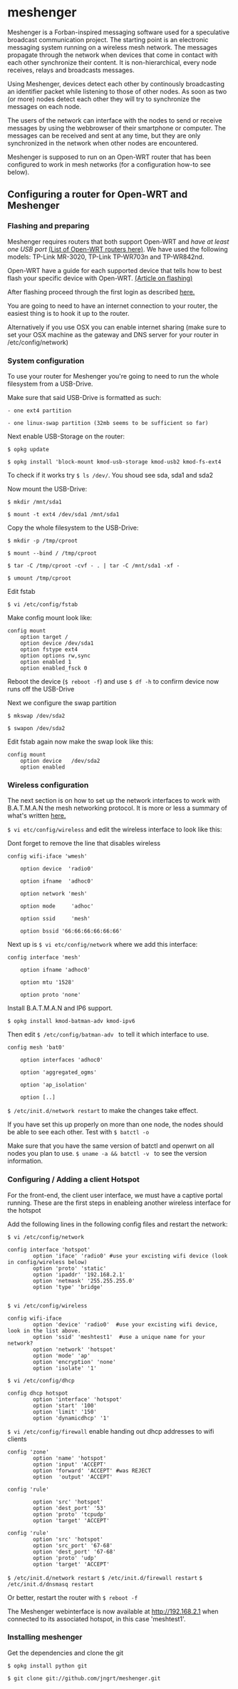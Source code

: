 meshenger
=========

Meshenger is a Forban-inspired messaging software used for a speculative broadcast communication project. The starting point is an electronic messaging system running on a wireless mesh network. The messages propagate through the network when devices that come in contact with each other synchronize their content. It is non-hierarchical, every node receives, relays and broadcasts messages.

Using Meshenger, devices detect each other by continously broadcasting an identifier packet while listening to those of other nodes. As soon as two (or more) nodes detect each other they will try to synchronize the messages on each node.

The users of the network can interface with the nodes to send or receive messages by using the webbrowser of their smartphone or computer. The messages can be received and sent at any time, but they are only synchronized in the network when other nodes are encountered. 

Meshenger is supposed to run on an Open-WRT router that has been configured to work in mesh networks (for a configuration how-to see below).




## Configuring a router for Open-WRT and Meshenger

### Flashing and preparing
Meshenger requires routers that both support Open-WRT and *have at least one USB port* [(List of Open-WRT routers here)](http://wiki.openwrt.org/toh/start).
We have used  the following models: TP-Link MR-3020, TP-Link TP-WR703n and TP-WR842nd.

Open-WRT have a guide for each supported device that tells how to best flash your specific device with Open-WRT. [(Article on flashing)](http://wiki.openwrt.org/doc/howto/generic.flashing)

After flashing proceed through the first login as described [here.](http://wiki.openwrt.org/doc/howto/firstlogin)

You are going to need to have an internet connection to your router, the easiest thing is to hook it up to the router. 

Alternatively if you use OSX you can enable internet sharing (make sure to set your OSX machine as the gateway and DNS server for your router in /etc/config/network)

### System configuration

To use your router for Meshenger you're going to need to run the whole filesystem from a USB-Drive.

Make sure that said USB-Drive is formatted as such:

	- one ext4 partition

	- one linux-swap partition (32mb seems to be sufficient so far)

Next enable USB-Storage on the router:

`$ opkg update`

`$ opkg install 'block-mount kmod-usb-storage kmod-usb2 kmod-fs-ext4`

To check if it works try `$ ls /dev/`. You shoud see sda, sda1 and sda2 

Now mount the USB-Drive:

`$ mkdir /mnt/sda1`

`$ mount -t ext4 /dev/sda1 /mnt/sda1`

Copy the whole filesystem to the USB-Drive:

`$ mkdir -p /tmp/cproot`

`$ mount --bind / /tmp/cproot`

`$ tar -C /tmp/cproot -cvf - . | tar -C /mnt/sda1 -xf -`

`$ umount /tmp/cproot`

Edit fstab

`$ vi /etc/config/fstab`

Make config mount look like:
```
config mount 
    option target /
    option device /dev/sda1
    option fstype ext4
    option options rw,sync
    option enabled 1
    option enabled_fsck 0
```
Reboot the device (`$ reboot -f`) and use `$ df -h` to confirm device now runs off the USB-Drive

Next we configure the swap partition

`$ mkswap /dev/sda2`

`$ swapon /dev/sda2`

Edit fstab again now make the swap look like this:
```
config mount
	option device   /dev/sda2
	option enabled
```
### Wireless configuration

The next section is on how to set up the network interfaces to work with B.A.T.M.A.N the mesh networking protocol. It is more or less a summary of what's written [here.](http://www.open-mesh.org/projects/batman-adv/wiki/Batman-adv-openwrt-config)

`$ vi etc/config/wireless` and edit the wireless interface to look like this:

Dont forget to remove the line that disables wireless

```
config wifi-iface 'wmesh'

	option device  'radio0'

	option ifname  'adhoc0'

	option network 'mesh'  

	option mode		'adhoc'

	option ssid     'mesh'          

	option bssid '66:66:66:66:66:66'
```

Next up is `$ vi etc/config/network` where we add this interface:

```
config interface 'mesh'

	option ifname 'adhoc0'

	option mtu '1528'

	option proto 'none'
```

Install B.A.T.M.A.N and IP6 support.

`$ opkg install kmod-batman-adv kmod-ipv6`

Then edit `$ /etc/config/batman-adv ` to tell it which interface to use.

```
config mesh 'bat0'

	option interfaces 'adhoc0'

	option 'aggregated_ogms'

	option 'ap_isolation' 

	option [..]
```

`$ /etc/init.d/network restart` to make the changes take effect.

If you have set this up properly on more than one node, the nodes should be able to see each other. Test with `$ batctl -o` 

Make sure that you have the same version of batctl and openwrt on all nodes you plan to use.
`$ uname -a && batctl -v ` to see the version information.


### Configuring / Adding a client Hotspot

For the front-end, the client user interface, we must have a captive portal running. These are the first steps in enableing another wireless interface for the hotspot



Add the following lines in the following config files and restart the network:

`$ vi /etc/config/network`

```
config interface 'hotspot'    
        option 'iface' 'radio0' #use your excisting wifi device (look in config/wireless below)
        option 'proto' 'static'
        option 'ipaddr' '192.168.2.1'
        option 'netmask' '255.255.255.0'
        option 'type' 'bridge'           
                                    
```

`$ vi /etc/config/wireless`

```
config wifi-iface                       
        option 'device' 'radio0'  #use your excisting wifi device, look in the list above.    
        option 'ssid' 'meshtest1'  #use a unique name for your network?
        option 'network' 'hotspot'      
        option 'mode' 'ap'              
        option 'encryption' 'none'
        option 'isolate' '1'  
```

`$ vi /etc/config/dhcp`

```
config dhcp hotspot                           
        option 'interface' 'hotspot'          
        option 'start' '100'                  
        option 'limit' '150'        
        option 'dynamicdhcp' '1'  
```

`$ vi /etc/config/firewall` enable handing out dhcp addresses to wifi clients

```                                             
config 'zone'                                          
        option 'name' 'hotspot'                        
        option 'input' 'ACCEPT'                        
        option 'forward' 'ACCEPT' #was REJECT                      
        option  'output' 'ACCEPT'                      
                                                       
config 'rule'                                     
     
        option 'src' 'hotspot'                         
        option 'dest_port' '53'                        
        option 'proto' 'tcpudp'                        
        option 'target' 'ACCEPT'                       
                                                       
config 'rule'                                          
        option 'src' 'hotspot'                         
        option 'src_port' '67-68'                      
        option 'dest_port' '67-68'                     
        option 'proto' 'udp'                           
        option 'target' 'ACCEPT'                       
```                                 

`$ /etc/init.d/network restart`
`$ /etc/init.d/firewall restart`
`$ /etc/init.d/dnsmasq restart`

Or better, restart the router with `$ reboot -f`

The Meshenger webinterface is now available at http://192.168.2.1 when connected to its associated hotspot, in this case 'meshtest1'.



### Installing meshenger

Get the dependencies and clone the git

`$ opkg install python git `

`$ git clone git://github.com/jngrt/meshenger.git `
